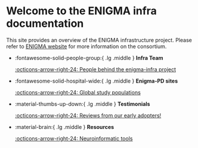# Welcome to the ENIGMA infra documentation

This site provides an overview of the ENIGMA infrastructure project. Please refer to [ENIGMA website](https://enigma.ini.usc.edu/about-2/) for more information on the consortium. 

<div class="grid cards" markdown>

-   :fontawesome-solid-people-group:{ .lg .middle } __Infra Team__
    

    [:octicons-arrow-right-24: People behind the enigma-infra project](team/people)

-   :fontawesome-solid-hospital-wide:{ .lg .middle } __Enigma-PD sites__
    

    [:octicons-arrow-right-24: Global study populations](wg/e_pd)

-   :material-thumbs-up-down:{ .lg .middle } __Testimonials__
    

    [:octicons-arrow-right-24: Reviews from our early adopters!](reviews/testimonials)

-   :material-brain:{ .lg .middle } __Resources__
    

    [:octicons-arrow-right-24: Neuroinformatic tools](resources/open_science_toolstack)

</div>
